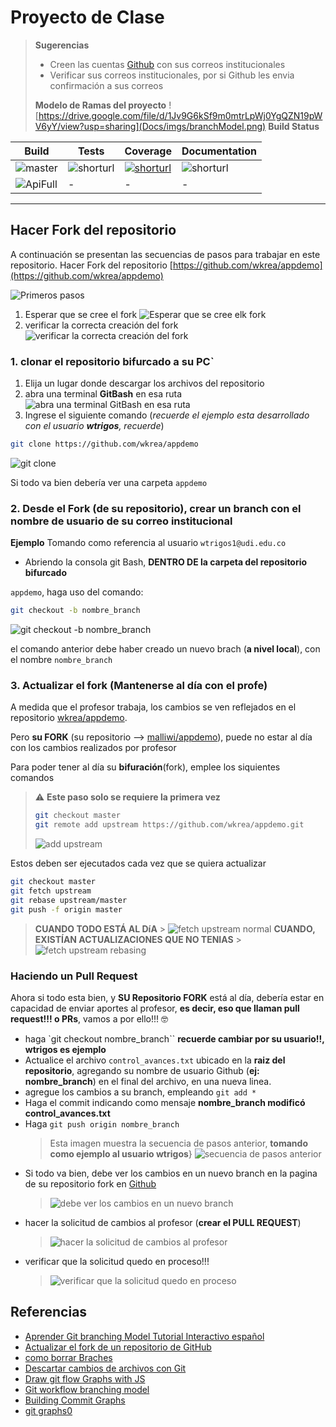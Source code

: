 # Proyecto de Clase

> **Sugerencias**
>
> - Creen las cuentas [Github](https://github.com/) con sus correos institucionales
> - Verificar sus correos institucionales, por si Github les envia confirmación a sus correos
>
> **Modelo de Ramas del proyecto**
> ![https://drive.google.com/file/d/1Jv9G6kSf9m0mtrLpWj0YgQZN19pWV6yY/view?usp=sharing](Docs/imgs/branchModel.png)
> **Build Status**

|  Build   | Tests |   Coverage     |   Documentation  |
|-|-|-|-|
|![master](https://shorturl.at/nqFH5) |![shorturl](https://shorturl.at/nqFH5) | [![shorturl](https://shorturl.at/kprU7)](https://shorturl.at/pFLNU) | ![shorturl](https://shorturl.at/nqFH5)|
|![ApiFull](https://github.com/wkrea/appdemo/workflows/Aprendiendo%20con%20un%20web%20API%20.NET%20Core/badge.svg?branch=ApiFull&event=push)|-|-|-|

---

## Hacer Fork del repositorio

A continuación se presentan las secuencias de pasos para trabajar en este repositorio.
Hacer Fork del repositorio [https://github.com/wkrea/appdemo](https://github.com/wkrea/appdemo)

![Primeros pasos](./Docs/imgs/1.png)

1. Esperar que se cree el fork
![Esperar que se cree elk fork](./Docs/imgs/2.png)
2. verificar la correcta creación del fork
![verificar la correcta creación del fork](./Docs/imgs/3.png)

### 1. clonar el repositorio bifurcado a su PC`

1. Elija un lugar donde descargar los archivos del repositorio
2. abra una terminal **GitBash** en esa ruta
![abra una terminal **GitBash** en esa ruta](./Docs/imgs/4.png)
3. Ingrese el siguiente comando (*recuerde el ejemplo esta desarrollado con el usuario **wtrigos**, recuerde*)

  ``` bash
  git clone https://github.com/wkrea/appdemo
  ```

  ![git clone](./Docs/imgs/5.png)

Si todo va bien debería ver una carpeta `appdemo`

### 2. Desde el Fork **(de su repositorio)**, crear un branch **con el nombre de usuario de su correo institucional**

**Ejemplo**
Tomando como referencia al usuario `wtrigos1@udi.edu.co`

- Abriendo la consola git Bash, **DENTRO DE la carpeta del repositorio bifurcado**

`appdemo`, haga uso del comando:

```bash
git checkout -b nombre_branch
```

![git checkout -b nombre_branch](./Docs/imgs/6.png)

el comando anterior debe haber creado un nuevo brach (**a nivel local**), con el nombre `nombre_branch`

### 3. Actualizar el fork (Mantenerse al día con el profe)

A medida que el profesor trabaja, los cambios se ven reflejados en el repositorio [wkrea/appdemo](https://github.com/wkrea/appdemo).

Pero **su FORK** (su repositorio --> [malliwi/appdemo](https://github.com/wkrea/appdemo/network/members)), puede no estar al día con los cambios realizados por profesor

Para poder tener al día su **bifuración**(fork), emplee los siquientes comandos

> ⚠ **Este paso solo se requiere la primera vez**
>
> ```bash
> git checkout master
> git remote add upstream https://github.com/wkrea/appdemo.git
> ```
>
> ![add upstream](./Docs/imgs/7.png)

Estos deben ser ejecutados cada vez que se quiera actualizar

```bash
git checkout master
git fetch upstream
git rebase upstream/master
git push -f origin master
```

> **CUANDO TODO ESTÁ AL DíA**
    > ![fetch upstream normal](./Docs/imgs/8.png)
> **CUANDO, EXISTÍAN ACTUALIZACIONES QUE NO TENIAS**
    > ![fetch upstream rebasing](./Docs/imgs/8.1.png)

### Haciendo un Pull Request

Ahora si todo esta bien, y **SU Repositorio FORK** está al día, debería estar en capacidad de enviar aportes al profesor, **es decir, eso que llaman pull request!!! o PRs**, vamos a por ello!!! 🤓

- haga `git checkout nombre_branch`` **recuerde cambiar por su usuario!!, wtrigos es ejemplo**
- Actualice el archivo `control_avances.txt` ubicado en la **raiz del repositorio**, agregando su nombre de usuario Github (**ej: nombre_branch**) en el final del archivo, en una nueva linea.
- agregue los cambios a su branch, empleando `git add *`
- Haga el commit indicando como mensaje **nombre_branch modificó control_avances.txt**
- Haga `git push origin nombre_branch`
  > Esta imagen muestra la secuencia de pasos anterior, **tomando como ejemplo al usuario wtrigos**}
  > ![secuencia de pasos anterior](./Docs/imgs/9.png)
- Si todo va bien, debe ver los cambios en un nuevo branch en la pagina de su repositorio fork en [Github](https://github.com/)
    > ![debe ver los cambios en un nuevo branch](./Docs/imgs/10.png)
- hacer la solicitud de cambios al profesor (**crear el PULL REQUEST**)
  > ![hacer la solicitud de cambios al profesor](./Docs/imgs/11.png)
- verificar que la solicitud quedo en proceso!!!
  > ![verificar que la solicitud quedo en proceso](Docs/imgs/12.png)

## Referencias

- [Aprender Git branching Model Tutorial Interactivo español](https://learngitbranching.js.org/?locale=es_ES)
- [Actualizar el fork de un repositorio de GitHub](https://styde.net/actualizar-el-fork-de-un-repositorio-de-github/)
- [como borrar Braches](https://github.com/Kunena/Kunena-Forum/wiki/Create-a-new-branch-with-git-and-manage-branches)
- [Descartar cambios de archivos con Git](https://desarrolloweb.com/articulos/descartar-cambios-archivos-git.html)
- [Draw git flow Graphs with JS](https://www.nicoespeon.com/talk-drawing-git-graphs/#27)
- [Git workflow branching model](https://www.endoflineblog.com/oneflow-a-git-branching-model-and-workflow)
- [Building Commit Graphs](https://www.codebasehq.com/blog/building-commit-graphs)
- [git graphs0](https://livablesoftware.com/tools-to-visualize-the-history-of-a-git-repository/)
